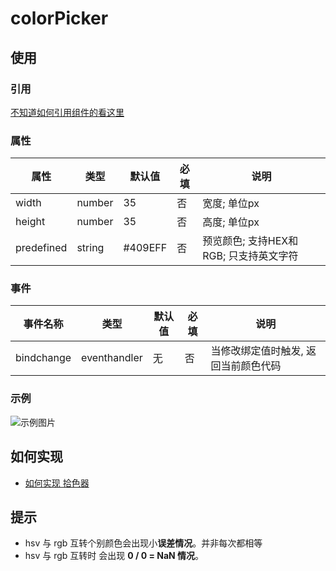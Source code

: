 # colorPicker

## 使用
### 引用

[不知道如何引用组件的看这里](../README.md)

### 属性 
属性   | 类型   | 默认值 | 必填| 说明
---    | ---   | ---    | --- | ---
width     | number| 35     | 否  | 宽度; 单位px  
height    | number | 35    | 否  | 高度; 单位px
predefined| string |#409EFF| 否  | 预览颜色; 支持HEX和RGB; 只支持英文字符

### 事件
事件名称     | 类型         | 默认值 |  必填 | 说明
---         | ---          |---    | ---  |---
bindchange  | eventhandler | 无    | 否   |当修改绑定值时触发, 返回当前颜色代码


### 示例

![示例图片](https://img-blog.csdnimg.cn/20210227161551587.gif#pic_center)


## 如何实现

- [如何实现 拾色器](https://github.com/angxuejian/how-to-achieve/blob/main/docs/HTA-2-201210.md)

## 提示
- hsv 与 rgb 互转个别颜色会出现小**误差情况**。并非每次都相等
- hsv 与 rgb 互转时 会出现 **0 / 0 = NaN 情况**。